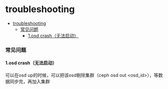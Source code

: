 # troubleshooting

<!-- @import "[TOC]" {cmd="toc" depthFrom=1 depthTo=6 orderedList=false} -->
<!-- code_chunk_output -->

- [troubleshooting](#troubleshooting)
    - [常见问题](#常见问题)
      - [1.osd crash（无法启动）](#1osd-crash无法启动)

<!-- /code_chunk_output -->

### 常见问题

#### 1.osd crash（无法启动）
可以在osd up的时候，可以把该osd剔除集群（ceph osd out <osd_id>），等数据同步完，再加入集群
